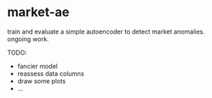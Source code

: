 # market-ae
train and evaluate a simple autoencoder to detect market anomalies. ongoing work. 

TODO:
- fancier model
- reassess data columns
- draw some plots
- ...
